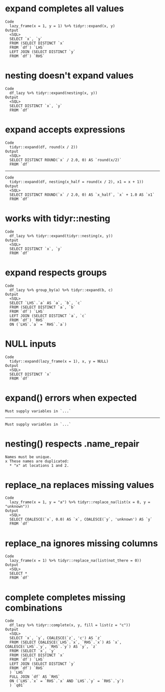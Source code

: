 # expand completes all values

    Code
      lazy_frame(x = 1, y = 1) %>% tidyr::expand(x, y)
    Output
      <SQL>
      SELECT `x`, `y`
      FROM (SELECT DISTINCT `x`
      FROM `df`) `LHS`
      LEFT JOIN (SELECT DISTINCT `y`
      FROM `df`) `RHS`
      

# nesting doesn't expand values

    Code
      df_lazy %>% tidyr::expand(nesting(x, y))
    Output
      <SQL>
      SELECT DISTINCT `x`, `y`
      FROM `df`

# expand accepts expressions

    Code
      tidyr::expand(df, round(x / 2))
    Output
      <SQL>
      SELECT DISTINCT ROUND(`x` / 2.0, 0) AS `round(x/2)`
      FROM `df`

---

    Code
      tidyr::expand(df, nesting(x_half = round(x / 2), x1 = x + 1))
    Output
      <SQL>
      SELECT DISTINCT ROUND(`x` / 2.0, 0) AS `x_half`, `x` + 1.0 AS `x1`
      FROM `df`

# works with tidyr::nesting

    Code
      df_lazy %>% tidyr::expand(tidyr::nesting(x, y))
    Output
      <SQL>
      SELECT DISTINCT `x`, `y`
      FROM `df`

# expand respects groups

    Code
      df_lazy %>% group_by(a) %>% tidyr::expand(b, c)
    Output
      <SQL>
      SELECT `LHS`.`a` AS `a`, `b`, `c`
      FROM (SELECT DISTINCT `a`, `b`
      FROM `df`) `LHS`
      LEFT JOIN (SELECT DISTINCT `a`, `c`
      FROM `df`) `RHS`
      ON (`LHS`.`a` = `RHS`.`a`)
      

# NULL inputs

    Code
      tidyr::expand(lazy_frame(x = 1), x, y = NULL)
    Output
      <SQL>
      SELECT DISTINCT `x`
      FROM `df`

# expand() errors when expected

    Must supply variables in `...`

---

    Must supply variables in `...`

# nesting() respects .name_repair

    Names must be unique.
    x These names are duplicated:
      * "x" at locations 1 and 2.

# replace_na replaces missing values

    Code
      lazy_frame(x = 1, y = "a") %>% tidyr::replace_na(list(x = 0, y = "unknown"))
    Output
      <SQL>
      SELECT COALESCE(`x`, 0.0) AS `x`, COALESCE(`y`, 'unknown') AS `y`
      FROM `df`

# replace_na ignores missing columns

    Code
      lazy_frame(x = 1) %>% tidyr::replace_na(list(not_there = 0))
    Output
      <SQL>
      SELECT *
      FROM `df`

# complete completes missing combinations

    Code
      df_lazy %>% tidyr::complete(x, y, fill = list(z = "c"))
    Output
      <SQL>
      SELECT `x`, `y`, COALESCE(`z`, 'c') AS `z`
      FROM (SELECT COALESCE(`LHS`.`x`, `RHS`.`x`) AS `x`, COALESCE(`LHS`.`y`, `RHS`.`y`) AS `y`, `z`
      FROM (SELECT `x`, `y`
      FROM (SELECT DISTINCT `x`
      FROM `df`) `LHS`
      LEFT JOIN (SELECT DISTINCT `y`
      FROM `df`) `RHS`
      ) `LHS`
      FULL JOIN `df` AS `RHS`
      ON (`LHS`.`x` = `RHS`.`x` AND `LHS`.`y` = `RHS`.`y`)
      ) `q01`

